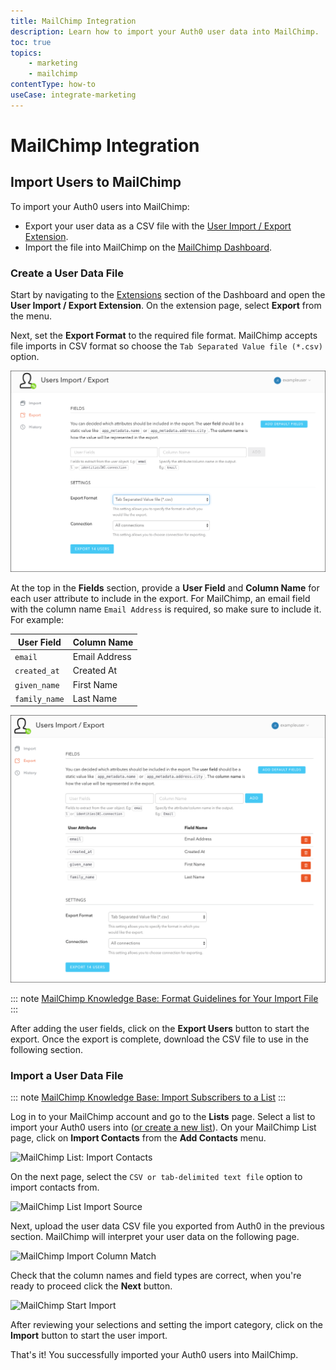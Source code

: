 ```yaml
---
title: MailChimp Integration
description: Learn how to import your Auth0 user data into MailChimp.
toc: true
topics:
    - marketing
    - mailchimp
contentType: how-to
useCase: integrate-marketing
---
```


# MailChimp Integration

## Import Users to MailChimp

To import your Auth0 users into MailChimp:

- Export your user data as a CSV file with the [User Import / Export Extension](/extensions/user-import-export).
- Import the file into MailChimp on the [MailChimp Dashboard](https://login.mailchimp.com/).

### Create a User Data File

Start by navigating to the [Extensions](${manage_url}/#/extensions) section of the Dashboard and open the **User Import / Export Extension**. On the extension page, select **Export** from the menu.

Next, set the **Export Format** to the required file format. MailChimp accepts file imports in CSV format so choose the `Tab Separated Value file (*.csv)` option.

![User Import/Export Extension Format](/media/articles/integrations/marketing/import-export-set-format.png)

At the top in the **Fields** section, provide a **User Field** and **Column Name** for each user attribute to include in the export. For MailChimp, an email field with the column name `Email Address` is required, so make sure to include it. For example:

User Field | Column Name
-----------|------------
`email` | Email Address
`created_at` | Created At
`given_name` | First Name
`family_name` | Last Name

![User Import/Export Extension Fields](/media/articles/integrations/marketing/import-export-fields.png)

::: note
[MailChimp Knowledge Base: Format Guidelines for Your Import File](https://kb.mailchimp.com/lists/growth/format-guidelines-for-your-import-file)
:::

After adding the user fields, click on the **Export Users** button to start the export. Once the export is complete, download the CSV file to use in the following section.

### Import a User Data File

::: note
[MailChimp Knowledge Base: Import Subscribers to a List](https://kb.mailchimp.com/lists/growth/import-subscribers-to-a-list)
:::

Log in to your MailChimp account and go to the **Lists** page. Select a list to import your Auth0 users into ([or create a new list](https://kb.mailchimp.com/lists/growth/create-a-new-list)). On your MailChimp List page, click on **Import Contacts** from the **Add Contacts** menu.

![MailChimp List: Import Contacts](/media/articles/integrations/marketing/mailchimp/import-contacts.png)

On the next page, select the `CSV or tab-delimited text file` option to import contacts from.

![MailChimp List Import Source](/media/articles/integrations/marketing/mailchimp/import-source.png)

Next, upload the user data CSV file you exported from Auth0 in the previous section. MailChimp will interpret your user data on the following page.

![MailChimp Import Column Match](/media/articles/integrations/marketing/mailchimp/import-column-match.png)

Check that the column names and field types are correct, when you're ready to proceed click the **Next** button.

![MailChimp Start Import](/media/articles/integrations/marketing/mailchimp/import-start.png)

After reviewing your selections and setting the import category, click on the **Import** button to start the user import.

That's it! You successfully imported your Auth0 users into MailChimp.
